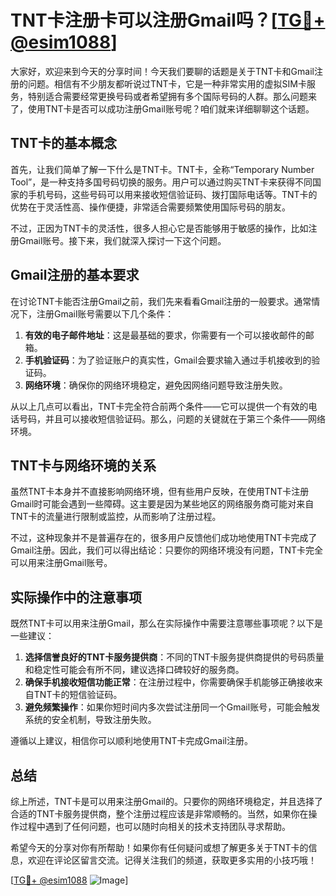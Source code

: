 # TNT卡注册卡可以注册Gmail吗？[[TG💪+ @esim1088](https://t.me/s/esim1088)]

大家好，欢迎来到今天的分享时间！今天我们要聊的话题是关于TNT卡和Gmail注册的问题。相信有不少朋友都听说过TNT卡，它是一种非常实用的虚拟SIM卡服务，特别适合需要经常更换号码或者希望拥有多个国际号码的人群。那么问题来了，使用TNT卡是否可以成功注册Gmail账号呢？咱们就来详细聊聊这个话题。

## TNT卡的基本概念

首先，让我们简单了解一下什么是TNT卡。TNT卡，全称“Temporary Number Tool”，是一种支持多国号码切换的服务。用户可以通过购买TNT卡来获得不同国家的手机号码，这些号码可以用来接收短信验证码、拨打国际电话等。TNT卡的优势在于灵活性高、操作便捷，非常适合需要频繁使用国际号码的朋友。

不过，正因为TNT卡的灵活性，很多人担心它是否能够用于敏感的操作，比如注册Gmail账号。接下来，我们就深入探讨一下这个问题。

## Gmail注册的基本要求

在讨论TNT卡能否注册Gmail之前，我们先来看看Gmail注册的一般要求。通常情况下，注册Gmail账号需要以下几个条件：

1. **有效的电子邮件地址**：这是最基础的要求，你需要有一个可以接收邮件的邮箱。
2. **手机验证码**：为了验证账户的真实性，Gmail会要求输入通过手机接收到的验证码。
3. **网络环境**：确保你的网络环境稳定，避免因网络问题导致注册失败。

从以上几点可以看出，TNT卡完全符合前两个条件——它可以提供一个有效的电话号码，并且可以接收短信验证码。那么，问题的关键就在于第三个条件——网络环境。

## TNT卡与网络环境的关系

虽然TNT卡本身并不直接影响网络环境，但有些用户反映，在使用TNT卡注册Gmail时可能会遇到一些障碍。这主要是因为某些地区的网络服务商可能对来自TNT卡的流量进行限制或监控，从而影响了注册过程。

不过，这种现象并不是普遍存在的，很多用户反馈他们成功地使用TNT卡完成了Gmail注册。因此，我们可以得出结论：只要你的网络环境没有问题，TNT卡完全可以用来注册Gmail账号。

## 实际操作中的注意事项

既然TNT卡可以用来注册Gmail，那么在实际操作中需要注意哪些事项呢？以下是一些建议：

1. **选择信誉良好的TNT卡服务提供商**：不同的TNT卡服务提供商提供的号码质量和稳定性可能会有所不同，建议选择口碑较好的服务商。
2. **确保手机接收短信功能正常**：在注册过程中，你需要确保手机能够正确接收来自TNT卡的短信验证码。
3. **避免频繁操作**：如果你短时间内多次尝试注册同一个Gmail账号，可能会触发系统的安全机制，导致注册失败。

遵循以上建议，相信你可以顺利地使用TNT卡完成Gmail注册。

## 总结

综上所述，TNT卡是可以用来注册Gmail的。只要你的网络环境稳定，并且选择了合适的TNT卡服务提供商，整个注册过程应该是非常顺畅的。当然，如果你在操作过程中遇到了任何问题，也可以随时向相关的技术支持团队寻求帮助。

希望今天的分享对你有所帮助！如果你有任何疑问或想了解更多关于TNT卡的信息，欢迎在评论区留言交流。记得关注我们的频道，获取更多实用的小技巧哦！

[[TG💪+ @esim1088](https://t.me/s/esim1088) ![Image](https://i.postimg.cc/4NQfJmqS/Snipaste-2025-05-13-00-14-12.png)]